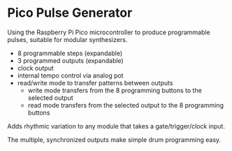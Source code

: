 # Pico Pulse Generator

Using the Raspberry Pi Pico microcontroller to produce programmable pulses, suitable for
modular synthesizers.

- 8 programmable steps (expandable)
- 3 programmed outputs (expandable)
- clock output
- internal tempo control via analog pot
- read/write mode to transfer patterns between outputs
  - write mode transfers from the 8 programming buttons to the selected output
  - read mode transfers from the selected output to the 8 programming buttons

Adds rhythmic variation to any module that takes a gate/trigger/clock input.

The multiple, synchronized outputs make simple drum programming easy.

